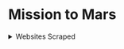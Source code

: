 # Mission to Mars



<details>
  <summary>Websites Scraped</summary>

    * Nasa Science - Mars Exploration Program
    For the space news headline and title text
    https://mars.nasa.gov/news/

    * NASA Jet Propulsion Laboratory  -
    For the featured image section 
    https://www.jpl.nasa.gov/spaceimages/?search=&category=Mars

    *
    (https://space-facts.com/mars/)

    *
    [https://astrogeology.usgs.gov/search/results?q=hemisphere+enhanced&k1=target&v1=Mars]

</details>

